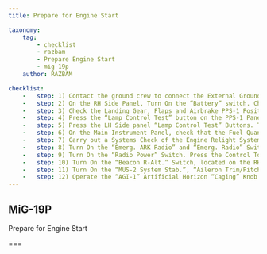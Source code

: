 ```yaml
---
title: Prepare for Engine Start

taxonomy:
    tag:
        - checklist
        - razbam
        - Prepare Engine Start
        - mig-19p
    author: RAZBAM

checklist:
    -   step: 1) Contact the ground crew to connect the External Ground Power.
    -   step: 2) On the RH Side Panel, Turn On the “Battery” switch. Check the Voltmeter, on the Main Instrument Panel, is reading 28 V (if the Aircraft Batteries are the only power source, it will indicate 24 V). The Warning Lamps “Oil” for both the LH and RH Engines, “Right Generator” and “Left Generator”, “Low Hydraulic Pressure”, located on the Main Instrument Panel and Lamps “Fuel Tank 2” and “Fuel Tanks 3, 4”, located on the RH Side Panel should be illuminated.
    -   step: 3) Check the Landing Gear, Flaps and Airbrake PPS-1 Position Indication Panel and confirm that the three Green Landing Gear Down lights are illuminated.
    -   step: 4) Press the “Lamp Control Test” button on the PPS-1 Panel and confirm that all the PPS-1 Panel lights are illuminated whilst button is pressed.
    -   step: 5) Press the LH Side panel “Lamp Control Test” Buttons. The Green Lamps for Fuel Tanks 2, 3, 4 and the Red “Fire” Lamp should illuminate.
    -   step: 6) On the Main Instrument Panel, check that the Fuel Quantity Indicator is showing the correct quantity for the Aircraft Fuel Status. The Indicator must be at 1,400 Liters and none of the Green Fuel Tank Lamps should be ON. The Red Warning Lamps “Tank 1” and “Rest 550” on the Warning Panel should be not be illuminated.
    -   step: 7) Carry out a Systems Check of the Engine Relight System used for restarting the Engines in-flight.<br />Operate the “Air Re-Light” Start Switches for 2-3 seconds.<br />The Red Air Re-Light System Lamps, on the Main Instrument Panel, should illuminate and the sound of the Engine Ignition System should be heard.<br />NOTE Make sure to turn Off both “Air Re-Light” Start Switches afterwards and close their protective caps.
    -   step: 8) Turn On the “Emerg. ARK Radio” and “Emerg. Radio” Switches, located on the RH Side Panel.
    -   step: 9) Turn On the “Radio Power” Switch. Press the Control Tower Frequency selector button and request permission for Engine Start.
    -   step: 10) Turn On the “Beacon R-Alt.” Switch, located on the RH Side Panel. Select the desired Radio Altimeter Minimum Height setting with the selector knob on the LH Side Vertical Panel.
    -   step: 11) Turn On the “MUS-2 System Stab.”, “Aileron Trim/Pitch Trim” and “GIK AGI” switches, located on the RH Side Panel.
    -   step: 12) Operate the “AGI-1” Artificial Horizon “Caging” Knob and press the “GIK-1” Compass Alignment Button on the Main Instrument Panel for 3 seconds if ambient temperature is above 30 oC, or for 5 seconds if it is below 30 oC.<br />After 2-3 minutes both Instruments will show the correct aircraft heading and attitude.<br />NOTE If the Engines are to be started using the Aircraft Battery, do not connect any electrical consumers apart from Fuel Tank No. 1 Pump and Generators until both Engines are at Idle RPM.<br />The Battery allows for 3 consecutive Engine starts.
---
```


## MiG-19P 
Prepare for Engine Start

===
